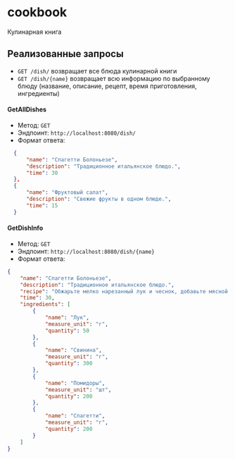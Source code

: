# cookbook
Кулинарная книга

## Реализованные запросы
- `GET /dish/` возвращает все блюда кулинарной книги
- `GET /dish/{name}` возвращает всю информацию по выбранному блюду (название, описание, рецепт, время приготовления, ингредиенты)

#### GetAllDishes
* Метод: `GET`
* Эндпоинт: `http://localhost:8080/dish/`
* Формат ответа:
```json
  {
      "name": "Спагетти Болоньезе",
      "description": "Традиционное итальянское блюдо.",
      "time": 30
  },
  {
      "name": "Фруктовый салат",
      "description": "Свежие фрукты в одном блюде.",
      "time": 15
  }
```
#### GetDishInfo
* Метод: `GET`
* Эндпоинт: `http://localhost:8080/dish/{name}`
* Формат ответа:
```json
{
    "name": "Спагетти Болоньезе",
    "description": "Традиционное итальянское блюдо.",
    "recipe": "Обжарьте мелко нарезанный лук и чеснок, добавьте мясной фарш, тушите с томатами. Подавайте с отварными спагетти.",
    "time": 30,
    "ingredients": [
        {
            "name": "Лук",
            "measure_unit": "г",
            "quantity": 50
        },
        {
            "name": "Свинина",
            "measure_unit": "г",
            "quantity": 300
        },
        {
            "name": "Помидоры",
            "measure_unit": "шт",
            "quantity": 200
        },
        {
            "name": "Спагетти",
            "measure_unit": "г",
            "quantity": 200
        }
    ]
}
```
